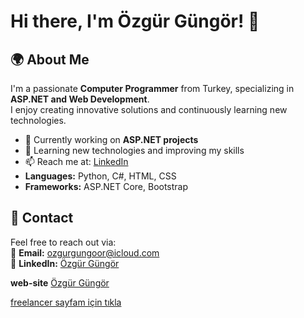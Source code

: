 # Hi there, I'm Özgür Güngör! 👋  

## 🌍 About Me  
I'm a passionate **Computer Programmer** from Turkey, specializing in **ASP.NET and Web Development**.  
I enjoy creating innovative solutions and continuously learning new technologies.  

- 💼 Currently working on **ASP.NET projects**  
- 🌱 Learning new technologies and improving my skills  
- 📫 Reach me at: [LinkedIn](https://www.linkedin.com/in/%C3%B6zg%C3%BCr-g%C3%BCng%C3%B6rr/)
- **Languages:** Python, C#, HTML, CSS  
- **Frameworks:** ASP.NET Core, Bootstrap   

## 📩 Contact  
Feel free to reach out via:  
📧 **Email:** ozgurgungoor@icloud.com  
💼 **LinkedIn:** [Özgür Güngör](https://www.linkedin.com/in/özgür-güngör/)  



**web-site** [Özgür Güngör](http://ozgurgungor.somee.com/)



<a href="https://www.tr.freelancer.com/u/ozgurgungor1">
   freelancer sayfam için tıkla
</a>
